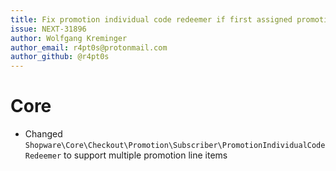 ```yaml
---
title: Fix promotion individual code redeemer if first assigned promotion is not instance of PromotionIndividualCodeEntity
issue: NEXT-31896
author: Wolfgang Kreminger
author_email: r4pt0s@protonmail.com
author_github: @r4pt0s
---
```

# Core
- Changed `Shopware\Core\Checkout\Promotion\Subscriber\PromotionIndividualCodeRedeemer` to support multiple promotion line items
